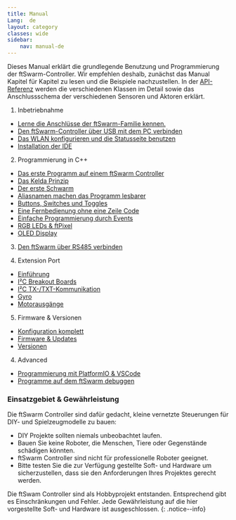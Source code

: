 ```yaml
---
title: Manual
Lang:  de
layout: category
classes: wide
sidebar:
    nav: manual-de
---
```


Dieses Manual erklärt die grundlegende Benutzung und Programmierung der ftSwarm-Controller. Wir empfehlen deshalb, zunächst das Manual Kapitel für Kapitel zu lesen und die Beispiele nachzustellen. In der [API-Referenz](../../cpp-api/index) werden die verschiedenen Klassen im Detail sowie das Anschlussschema der verschiedenen Sensoren und Aktoren erklärt.

1. Inbetriebnahme
- [Lerne die Anschlüsse der ftSwarm-Familie kennen.](../pinout)
- [Den ftSwarm-Controller über USB mit dem PC verbinden](../serial)
- [Das WLAN konfigurieren und die Statusseite benutzen](../WebUI)
- [Installation der IDE](../ide)

2. Programmierung in C++
- [Das erste Programm auf einem ftSwarm Controller](../../programming/MotorSwitch)
- [Das Kelda Prinzip](../../programming/kelda)
- [Der erste Schwarm](../../programming/MotorSwitchSwarm)
- [Aliasnamen machen das Programm lesbarer](../../programming/MotorSwitchAlias)
- [Buttons, Switches und Toggles](../../programming/switches)
- [Eine Fernbedienung ohne eine Zeile Code](../../programming/RemoteControl)
- [Einfache Programmierung durch Events](../../programming/EventControlled)
- [RGB LEDs & ftPixel](../../programming/FtSwarmPixel)
- [OLED Display](../../programming/FtSwarmOLED)

3. [Den ftSwarm über RS485 verbinden](../../rs485/rs485)

4. Extension Port
- [Einführung](../../extensionPort/index)
- [I²C Breakout Boards](../../extensionPort/I2CMaster)
- [I²C TX-/TXT-Kommunikation](../../extensionPort/I2CSlave)
- [Gyro](../../extensionPort/gyro)
- [Motorausgänge](../../extensionPort/outputs)

5. Firmware & Versionen
- [Konfiguration komplett](../../firmware/Configuration)
- [Firmware & Updates](../../firmware/firmware)
- [Versionen](../../firmware/versions)

4. Advanced
- [Programmierung mit PlatformIO & VSCode](../../advanced/PlatformIO)
- [Programme auf dem ftSwarm debuggen](../../advanced/debugging)

### Einsatzgebiet & Gewährleistung

Die ftSwarm Controller sind dafür gedacht, kleine vernetzte Steuerungen für DIY- und Spielzeugmodelle zu bauen:

- DIY Projekte sollten niemals unbeobachtet laufen.
- Bauen Sie keine Roboter, die Menschen, Tiere oder Gegenstände schädigen könnten.
- ftSwarm Controller sind nicht für professionelle Roboter geeignet.
- Bitte testen Sie die zur Verfügung gestellte Soft- und Hardware um sicherzustellen, dass sie den Anforderungen Ihres Projektes gerecht werden.

Die ftSwam Controller sind als Hobbyprojekt entstanden. Entsprechend gibt es Einschränkungen und Fehler. Jede Gewährleistung auf die hier vorgestellte Soft- und Hardware ist ausgeschlossen.
{: .notice--info}

